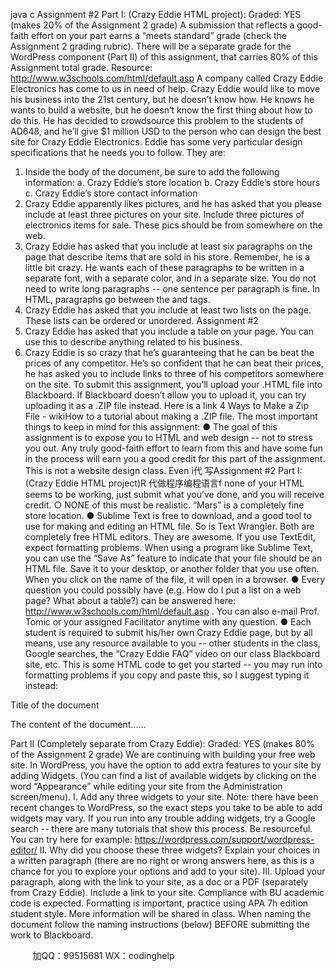 java c
Assignment #2
Part I: (Crazy Eddie HTML project):
Graded: YES (makes 20% of the Assignment 2 grade)
A submission that reflects a good-faith effort on your part earns a “meets standard” grade (check the Assignment 2 grading rubric). There will be a separate grade for the WordPress component (Part II) of this assignment, that carries 80% of this Assignment total grade.
Resource: http://www.w3schools.com/html/default.asp
A company called Crazy Eddie Electronics has come to us in need of help. Crazy Eddie would like to move his business into the 21st century, but he doesn’t know how. He knows he wants to build a website, but he doesn’t know the first thing about how to do this. He has decided to crowdsource this problem to the students of AD648, and he’ll give $1 million USD to the person who can design the best site for Crazy Eddie Electronics.
Eddie has some very particular design specifications that he needs you to follow. They are:
1. Inside the body of the document, be sure to add the following information:
a. Crazy Eddie’s store location
b. Crazy Eddie’s store hours
c. Crazy Eddie’s store contact information
2. Crazy Eddie apparently likes pictures, and he has asked that you please include at least three pictures on your site. Include three pictures of electronics items for sale. These pics should be from somewhere on the web.
3. Crazy Eddie has asked that you include at least six paragraphs on the page that describe items that are sold in his store. Remember, he is a little bit crazy. He wants each of these paragraphs to be written in a separate font, with a separate color, and in a separate size. You do not need to write long paragraphs -- one sentence per paragraph is fine. In HTML, paragraphs go between the and tags.
4. Crazy Eddie has asked that you include at least two lists on the page. These lists can be ordered or unordered. Assignment #2
5. Crazy Eddie has asked that you include a table on your page. You can use this to describe anything related to his business.
6. Crazy Eddie is so crazy that he’s guaranteeing that he can be beat the prices of any competitor. He’s so confident that he can beat their prices, he has asked you to include links to three of his competitors somewhere on the site.
To submit this assignment, you’ll upload your .HTML file into Blackboard. If Blackboard doesn’t allow you to upload it, you can try uploading it as a .ZIP file instead. Here is a link 4 Ways to Make a Zip File - wikiHow to a tutorial about making a .ZIP file.
The most important things to keep in mind for this assignment:
● The goal of this assignment is to expose you to HTML and web design -- not to stress you out. Any truly good-faith effort to learn from this and have some fun in the process will earn you a good credit for this part of the assignment. This is not a website design class. Even i代 写Assignment #2 Part I: (Crazy Eddie HTML project)R
代做程序编程语言f none of your HTML seems to be working, just submit what you’ve done, and you will receive credit.
○ NONE of this must be realistic. “Mars” is a completely fine store location.
● Sublime Text is free to download, and a good tool to use for making and editing an HTML file. So is Text Wrangler. Both are completely free HTML editors. They are awesome. If you use TextEdit, expect formatting problems. When using a program like Sublime Text, you can use the “Save As” feature to indicate that your file should be an HTML file. Save it to your desktop, or another folder that you use often. When you click on the name of the file, it will open in a browser.
● Every question you could possibly have (e.g. How do I put a list on a web page? What about a table?) can be answered here: http://www.w3schools.com/html/default.asp . You can also e-mail Prof. Tomic or your assigned Facilitator anytime with any question.
● Each student is required to submit his/her own Crazy Eddie page, but by all means, use any resource available to you -- other students in the class, Google searches, the “Crazy Eddie FAQ” video on our class Blackboard site, etc.
This is some HTML code to get you started -- you may run into formatting problems if you copy and paste this, so I suggest typing it instead:



Title of the document


The content of the document......


Part II (Completely separate from Crazy Eddie):
Graded: YES (makes 80% of the Assignment 2 grade)
We are continuing with building your free web site. In WordPress, you have the option to add extra features to your site by adding Widgets. (You can find a list of available widgets by clicking on the word “Appearance” while editing your site from the Administration screen/menu).
I. Add any three widgets to your site. Note: there have been recent changes to WordPress, so the exact steps you take to be able to add widgets may vary. If you run into any trouble adding widgets, try a Google search -- there are many tutorials that show this process. Be resourceful. You can try here for example: https://wordpress.com/support/wordpress-editor/
II. Why did you choose these three widgets? Explain your choices in a written paragraph (there are no right or wrong answers here, as this is a chance for you to explore your options and add to your site).
III. Upload your paragraph, along with the link to your site, as a doc or a PDF (separately from Crazy Eddie). Include a link to your site.
Compliance with BU academic code is expected. Formatting is important, practice using APA 7h edition student style. More information will be shared in class. When naming the document follow the naming instructions (below) BEFORE submitting the work to Blackboard.







         
加QQ：99515681  WX：codinghelp
